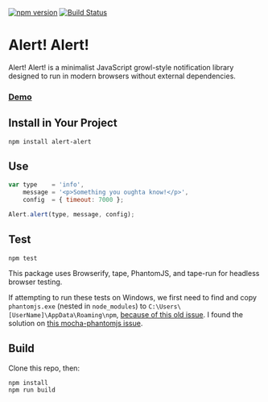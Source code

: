 [![npm version](https://badge.fury.io/js/alert-alert.svg)](http://badge.fury.io/js/alert-alert)
[![Build Status](https://travis-ci.org/whusterj/alert-alert.svg?branch=master)](https://travis-ci.org/whusterj/alert-alert)

# Alert! Alert!


Alert! Alert! is a minimalist JavaScript growl-style notification library designed to run in modern browsers without external dependencies.

### [Demo](http://whusterj.github.io/alert-alert/demo/)

## Install in Your Project

```
npm install alert-alert
```

## Use

```javascript
var type    = 'info',
    message = '<p>Something you oughta know!</p>',
    config  = { timeout: 7000 };

Alert.alert(type, message, config);
```

## Test

```
npm test
```

This package uses Browserify, tape, PhantomJS, and tape-run for headless browser testing.

If attempting to run these tests on Windows, we first need to find and copy `phantomjs.exe` (nested in `node_modules`) to `C:\Users\[UserName]\AppData\Roaming\npm`, [because of this old issue](https://github.com/joyent/node/issues/2318). I found the solution on [this mocha-phantomjs issue](https://github.com/nathanboktae/mocha-phantomjs/issues/61).

## Build

Clone this repo, then:

```
npm install
npm run build
```

